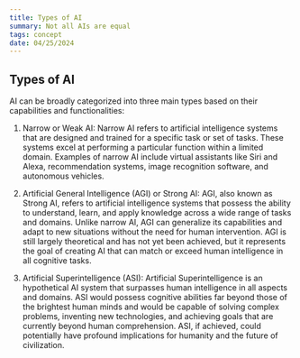 ```yaml
---
title: Types of AI
summary: Not all AIs are equal
tags: concept
date: 04/25/2024
---
```


## Types of AI

AI can be broadly categorized into three main types based on their capabilities and functionalities:

1. Narrow or Weak AI: Narrow AI refers to artificial intelligence systems that are designed and trained for a specific task or set of tasks. These systems excel at performing a particular function within a limited domain. Examples of narrow AI include virtual assistants like Siri and Alexa, recommendation systems, image recognition software, and autonomous vehicles.

2. Artificial General Intelligence (AGI) or Strong AI: AGI, also known as Strong AI, refers to artificial intelligence systems that possess the ability to understand, learn, and apply knowledge across a wide range of tasks and domains. Unlike narrow AI, AGI can generalize its capabilities and adapt to new situations without the need for human intervention. AGI is still largely theoretical and has not yet been achieved, but it represents the goal of creating AI that can match or exceed human intelligence in all cognitive tasks.

3. Artificial Superintelligence (ASI): Artificial Superintelligence is an hypothetical AI system that surpasses human intelligence in all aspects and domains. ASI would possess cognitive abilities far beyond those of the brightest human minds and would be capable of solving complex problems, inventing new technologies, and achieving goals that are currently beyond human comprehension. ASI, if achieved, could potentially have profound implications for humanity and the future of civilization.